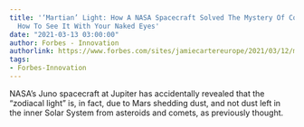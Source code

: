 ```yaml
---
title: '‘Martian’ Light: How A NASA Spacecraft Solved The Mystery Of Cosmic Dust And
  How To See It With Your Naked Eyes'
date: "2021-03-13 03:00:00"
author: Forbes - Innovation
authorlink: https://www.forbes.com/sites/jamiecartereurope/2021/03/12/martian-light-how-a-nasa-spacecraft-solved-the-mystery-of-cosmic-dust-and-how-to-see-it-with-your-naked-eyes/
tags:
- Forbes-Innovation
---
```

NASA’s Juno spacecraft at Jupiter has accidentally revealed that the “zodiacal light” is, in fact, due to Mars shedding dust, and not dust left in the inner Solar System from asteroids and comets, as previously thought.